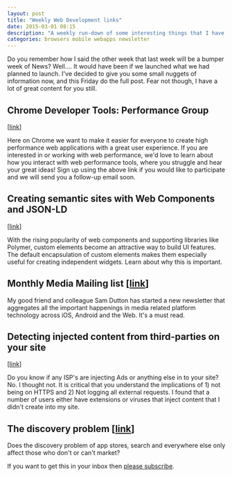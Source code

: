 ```yaml
---
layout: post
title: "Weekly Web Development links"
date: 2015-03-01 08:15
description: "A weekly run-down of some interesting things that I have found"
categories: browsers mobile webapps newsletter
---
```



Do you remember how I said the other week that last week will be a bumper week 
of News? Well.... It would have been if we launched what we had planned to 
launch. I've decided to give you some small nuggets of information now, and this 
Friday do the full post. Fear not though, I have a lot of great content for you 
still.

## Chrome Developer Tools: Performance Group 
[[link](https://docs.google.com/forms/d/1-akr-wgM9dKzeg3BxiMHT4BoCw0WV-mD61Kj2wVt9z4/viewform?c=0&w=1)]

Here on Chrome we want to make it easier for everyone to create high performance 
web applications with a great user experience. If you are interested in or 
working with web performance, we'd love to learn about how you interact with web 
performance tools, where you struggle and hear your great ideas! Sign up using 
the above link if you would like to participate and we will send you a follow-up 
email soon.

## Creating semantic sites with Web Components and JSON-LD 
[[link](http://updates.html5rocks.com/2015/03/creating-semantic-sites-with-web-components-and-jsonld)]

With the rising popularity of web components and supporting libraries like 
Polymer, custom elements become an attractive way to build UI features. The 
default encapsulation of custom elements makes them especially useful for 
creating independent widgets. Learn about why this is important.

## Monthly Media Mailing list [[link](http://www.medianews.me/)]

My good friend and colleague Sam Dutton has started a new newsletter that 
aggregates all the important happenings in media related platform technology 
across iOS, Android and the Web. It's a must read.

## Detecting injected content from third-parties on your site 
[[link](https://paul.kinlan.me/detecting-injected-content/)]

Do you know if any ISP's are injecting Ads or anything else in to your site? No. 
I thought not. It is critical that you understand the implications of 1) not 
being on HTTPS and 2) Not logging all external requests. I found that a number 
of users either have extensions or viruses that inject content that I didn't 
create into my site.

## The discovery problem [[link](https://paul.kinlan.me/The-discovery-problem/)]

Does the discovery problem of app stores, search and everywhere else only affect 
those who don't or can't market?

If you want to get this in your inbox then [please subscribe](http://www.refreshbox.co/newsletterInfo/oWesTmTrG6w).

